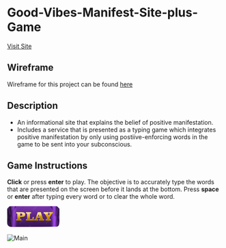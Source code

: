 # Good-Vibes-Manifest-Site-plus-Game

[Visit Site](https://aldrinbrillante.github.io/WD-Good-Vibes-Manifest-Game/)

## **Wireframe**


Wireframe for this project can be found [here](https://www.figma.com/file/R78ksfdvOZH4mD8A2E7R9e/SPD-Project-Sprint-1)


## **Description**
- An informational site that explains the belief of positive manifestation.
- Includes a service that is presented as a typing game which integrates positive manifestation by only using postiive-enforcing words in the game to be sent into your subconscious.

## Game Instructions
**Click** or press **enter** to play. The objective is to accurately type the words that are presented on the screen before it lands at the bottom. Press **space** or **enter** after typing every word or to clear the whole word.

[<img src="demo/play-button.png">](https://aldrinbrillante.github.io/WD-Good-Vibes-Manifest-Game/game.html)

![Main](demo/type-away-gif.gif)